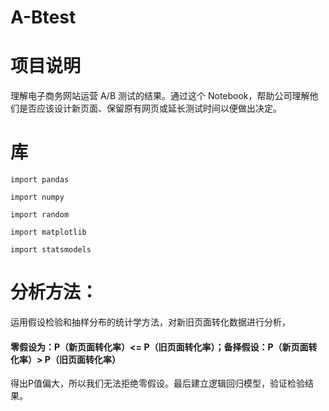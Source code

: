 # A-Btest

# 项目说明

理解电子商务网站运营 A/B 测试的结果。通过这个 Notebook，帮助公司理解他们是否应该设计新页面、保留原有网页或延长测试时间以便做出决定。

# 库
<pre><code>import pandas
</code></pre>

<pre><code>import numpy
</code></pre>

<pre><code>import random
</code></pre>

<pre><code>import matplotlib
</code></pre>

<pre><code>import statsmodels
</code></pre>

# 分析方法：

运用假设检验和抽样分布的统计学方法，对新旧页面转化数据进行分析，
#### 零假设为：P（新页面转化率）<= P（旧页面转化率）；备择假设：P（新页面转化率）> P（旧页面转化率）
得出P值偏大，所以我们无法拒绝零假设。最后建立逻辑回归模型，验证检验结果。
